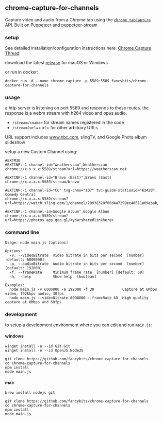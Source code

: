 ## chrome-capture-for-channels

Capture video and audio from a Chrome tab using the [`chrome.tabCapture`](https://developer.chrome.com/docs/extensions/reference/tabCapture/) API. Built on [Puppeteer](https://pptr.dev/) and [puppeteer-stream](https://github.com/SamuelScheit/puppeteer-stream)

### setup

See detailed installation/configuration instructions here:
[Chrome Capture Thread](https://community.getchannels.com/t/chrome-capture-for-channels/36667/130)

download the latest [release](https://github.com/fancybits/chrome-capture-for-channels/releases) for macOS or Windows

or run in docker:

```
docker run -d --name chrome-capture -p 5589:5589 fancybits/chrome-capture-for-channels
```

### usage

a http server is listening on port 5589 and responds to these routes. the response is a webm stream with h264 video and opus audio.

- `/stream/<name>` for stream names registered in the code
- `/stream?url=<url>` for other arbitrary URLs

URL support includes www.nbc.com, slingTV, and Google Photo album slideshow

setup a new Custom Channel using:

```
#EXTM3U
#EXTINF:-1 channel-id="weatherscan",Weatherscan
chrome://x.x.x.x:5589/stream?url=https://weatherscan.net

#EXTINF:-1 channel-id="Bravo (East)",Bravo (East)
chrome://x.x.x.x:5589/stream/bravo

#EXTINF:-1 channel-id="CC" tvg-chno="107" tvc-guide-stationid="62420", Comedy Central
chrome://x.x.x.x:5589/stream?url=https://watch.sling.com/1/channel/29938328f60d447299ec48511a09ebab/watch

#EXTINF:-1 channel-id=Google Album",Google Album
chrome://x.x.x.x:5589/stream?url=https://photos.app.goo.gl/<yoursharedlinkhere>

```

### command line
```
Usage: node main.js [options]

Options:
  -v, --videoBitrate  Video bitrate in bits per second  [number] [default: 6000000]
  -a, --audioBitrate  Audio bitrate in bits per second  [number] [default: 192000]
  -f, --frameRate     Minimum frame rate  [number] [default: 60]
  -h, --help          Show help  [boolean]

Examples:
  node main.js -v 6000000 -a 192000 -f 30             Capture at 6Mbps video, 192kbps audio, 30fps
  node main.js --videoBitrate 8000000 --frameRate 60  High quality capture at 8Mbps and 60fps
```

### development

to setup a development environment where you can edit and run `main.js`:

#### windows

```
winget install -e --id Git.Git
winget install -e --id OpenJS.NodeJS

git clone https://github.com/fancybits/chrome-capture-for-channels
cd chrome-capture-for-channels
npm install
node main.js
```

#### mac

```
brew install nodejs git

git clone https://github.com/fancybits/chrome-capture-for-channels
cd chrome-capture-for-channels
npm install
node main.js
```
